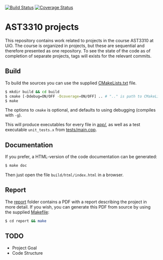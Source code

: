 [![Build Status](https://travis-ci.org/bsamseth/ast3310.svg?branch=master)](https://travis-ci.org/bsamseth/ast3310)
[![Coverage Status](https://coveralls.io/repos/github/bsamseth/ast3310/badge.svg?branch=master&bust=1)](https://coveralls.io/github/bsamseth/ast3310?branch=master)

# AST3310 projects
This repository contains work related to projects in the course
AST3310 at UiO.  The course is organized in projects, but these are
sequential and therefore presented as one repository. To see the state of the code as of completion of
separate projects, tags will exists for the relevant commits. 

## Build
To build the sources you can use the supplied [CMakeLists.txt](CMakeLists.txt) file.

``` bash
$ mkdir build && cd build
$ cmake [-Ddebug=ON/OFF -Dcoverage=ON/OFF] .. # ".." is path to CMakeLists.txt
$ make
```

The options to `cmake` is optional, and defaults to using debugging (compiles with `-g`).

This will produce executables for every file in [app/](app/), as well
as a test executable `unit_tests.x` from [tests/main.cpp](tests/main.cpp).

## Documentation
If you prefer, a HTML-version of the code documentation can be generated:

``` bash
$ make doc
```

Then just open the file `build/html/index.html` in a browser.


## Report
The [report](report/) folder contains a PDF with a report describing the project in more detail. If you wish, you can generate this PDF from source by using the supplied [Makefile](report/Makefile):

``` bash
$ cd report && make
```

## TODO
- Project Goal
- Code Structure
